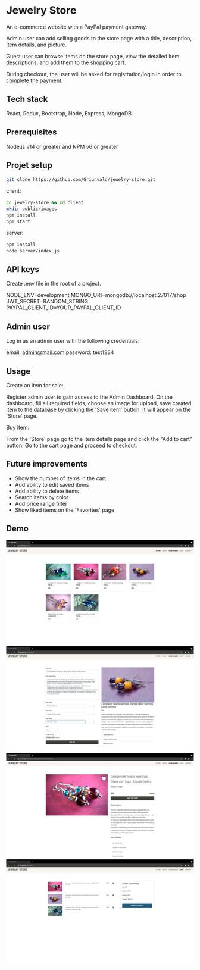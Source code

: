 # Jewelry Store

An e-commerce website with a PayPal payment gateway.

Admin user can add selling goods to the store page with a title, description, item details, and picture.

Guest user can browse items on the store page, view the detailed item descriptions, and add them to the shopping cart.

During checkout, the user will be asked for registration/login in order to complete the payment.

## Tech stack

React, Redux, Bootstrap, Node, Express, MongoDB

## Prerequisites

Node.js v14 or greater and NPM v6 or greater

## Projet setup

```bash
git clone https://github.com/Griunvald/jewelry-store.git
```

client:

```bash
cd jewelry-store && cd client
mkdir public/images
npm install
npm start

```

server:

```bash
npm install
node server/index.js
```

## API keys

Create .env file in the root of a project.

NODE_ENV=development
MONGO_URI=mongodb://localhost:27017/shop
JWT_SECRET=RANDOM_STRING
PAYPAL_CLIENT_ID=YOUR_PAYPAL_CLIENT_ID

## Admin user

Log in as an admin user with the following credentials:

email: admin@mail.com
password: test1234

## Usage

Create an item for sale:

Register admin user to gain access to the Admin Dashboard. On the dashboard, fill all required fields, choose an image for upload, save created item to the database by clicking the 'Save item' button. It will appear on the 'Store' page.

Buy item:

From the 'Store' page go to the item details page and click the "Add to cart" button. Go to the cart page and proceed to checkout.

## Future improvements

- Show the number of items in the cart
- Add ability to edit saved items
- Add ability to delete items
- Search items by color
- Add price range filter
- Show liked items on the 'Favorites' page

## Demo

![look at this](https://github.com/Griunvald/jewelry-store/blob/main/demo/screen-1.png)
![look at this](https://github.com/Griunvald/jewelry-store/blob/main/demo/screen-2.png)
![look at this](https://github.com/Griunvald/jewelry-store/blob/main/demo/screen-3.png)
![look at this](https://github.com/Griunvald/jewelry-store/blob/main/demo/screen-4.png)
